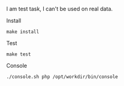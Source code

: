 I am test task, I can't be used on real data.

Install
```
make install
```

Test 
```
make test
```

Console
```
./console.sh php /opt/workdir/bin/console
```
